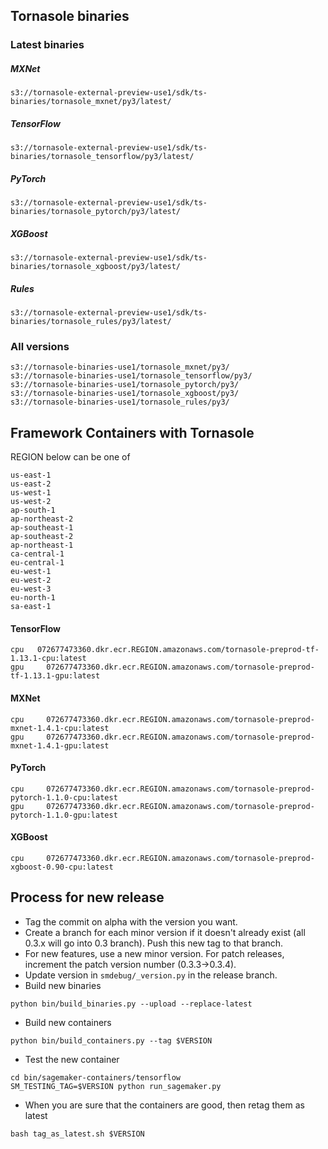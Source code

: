 ## Tornasole binaries
### Latest binaries
##### MXNet
```
s3://tornasole-external-preview-use1/sdk/ts-binaries/tornasole_mxnet/py3/latest/
```
##### TensorFlow
```
s3://tornasole-external-preview-use1/sdk/ts-binaries/tornasole_tensorflow/py3/latest/
```
##### PyTorch
```
s3://tornasole-external-preview-use1/sdk/ts-binaries/tornasole_pytorch/py3/latest/
```
##### XGBoost
```
s3://tornasole-external-preview-use1/sdk/ts-binaries/tornasole_xgboost/py3/latest/
```
##### Rules
```
s3://tornasole-external-preview-use1/sdk/ts-binaries/tornasole_rules/py3/latest/
```

### All versions
```
s3://tornasole-binaries-use1/tornasole_mxnet/py3/
s3://tornasole-binaries-use1/tornasole_tensorflow/py3/
s3://tornasole-binaries-use1/tornasole_pytorch/py3/
s3://tornasole-binaries-use1/tornasole_xgboost/py3/
s3://tornasole-binaries-use1/tornasole_rules/py3/
```

## Framework Containers with Tornasole
REGION below can be one of
```
us-east-1
us-east-2
us-west-1
us-west-2
ap-south-1
ap-northeast-2
ap-southeast-1
ap-southeast-2
ap-northeast-1
ca-central-1
eu-central-1
eu-west-1
eu-west-2
eu-west-3
eu-north-1
sa-east-1
```
#### TensorFlow
```
cpu	  072677473360.dkr.ecr.REGION.amazonaws.com/tornasole-preprod-tf-1.13.1-cpu:latest
gpu		072677473360.dkr.ecr.REGION.amazonaws.com/tornasole-preprod-tf-1.13.1-gpu:latest
```
#### MXNet
```
cpu		072677473360.dkr.ecr.REGION.amazonaws.com/tornasole-preprod-mxnet-1.4.1-cpu:latest
gpu		072677473360.dkr.ecr.REGION.amazonaws.com/tornasole-preprod-mxnet-1.4.1-gpu:latest
```
#### PyTorch
```
cpu		072677473360.dkr.ecr.REGION.amazonaws.com/tornasole-preprod-pytorch-1.1.0-cpu:latest
gpu		072677473360.dkr.ecr.REGION.amazonaws.com/tornasole-preprod-pytorch-1.1.0-gpu:latest
```
#### XGBoost
```
cpu		072677473360.dkr.ecr.REGION.amazonaws.com/tornasole-preprod-xgboost-0.90-cpu:latest
```


## Process for new release
- Tag the commit on alpha with the version you want.
- Create a branch for each minor version if it doesn't already exist (all 0.3.x will go into 0.3 branch). Push this new tag to that branch.
- For new features, use a new minor version. For patch releases, increment the patch version number (0.3.3->0.3.4).
- Update version in `smdebug/_version.py` in the release branch.
- Build new binaries
```
python bin/build_binaries.py --upload --replace-latest
```
- Build new containers
```
python bin/build_containers.py --tag $VERSION
```
- Test the new container
```
cd bin/sagemaker-containers/tensorflow
SM_TESTING_TAG=$VERSION python run_sagemaker.py
```
- When you are sure that the containers are good, then retag them as latest
```
bash tag_as_latest.sh $VERSION
```
